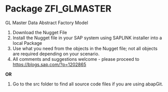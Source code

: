 # Package ZFI_GLMASTER
GL Master Data Abstract Factory Model
1. Download the Nugget File
2. Install the Nugget file in your SAP system using SAPLINK installer into a local Package
3. Use what you need from the objects in the Nugget file; not all objects are required depending on your scenario.
4. All comments and suggestions welcome - please proceed to https://blogs.sap.com/?p=1202865

<b>OR</b>

1. Go to the src folder to find all source code files if you are using abapGit.
